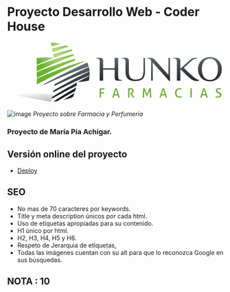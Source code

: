# Proyecto Desarrollo Web - Coder House

![Print del sitio](/multimedia/HunkoLogo.jpg?raw=true)
  
![image](https://user-images.githubusercontent.com/76546697/134269611-0e68de3f-c3fa-437f-8268-c859e2dfc46d.png)  _Proyecto sobre Farmacia y Perfumeria_ 


### Proyecto de María Pía Achigar.

## Versión online del proyecto

* [Deploy](https://piaachigar.github.io/Pia-ProyectoFarmacia/)

## SEO

* No mas de 70 caracteres por keywords.
* Title y meta description únicos por cada html.
* Uso de etiquetas apropiadas para su contenído.
* H1 único por html.
* H2, H3, H4, H5 y H6.
* Respeto de Jerarquia de etiquetas,
* Todas las imágenes cuentan con su alt para que lo reconozca Google en sus búsquedas.

## NOTA : 10
